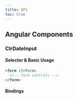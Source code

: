 ```yaml
---
title: API
toc: true
---
```


## Angular Components

### ClrDateInput

#### Selector & Basic Usage

<doc-code>

```html
<form clrForm>
  <!-- form controls -->
</form>
```

</doc-code>

#### Bindings

<DocComponentApi component="ClrForm" item="bindings" />
